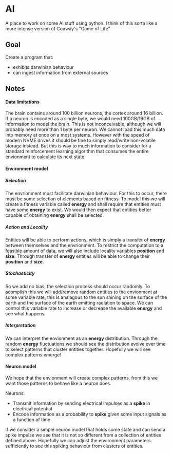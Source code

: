 # AI

A place to work on some AI stuff using python.
I think of this sorta like a more intense version of Conway's "Game of Life".

## Goal
Create a program that:
- exhibits darwinian behaviour
- can ingest information from external sources

## Notes

#### Data limitations
The brain contains around 100 billion neurons, the cortex around 16 billion.
If a neuron is encoded as a single byte, we would need 100GB/16GB of information to model the brain.
This is not inconceivable, although we will probably need more than 1 byte per neuron.
We cannot load this much data into memory at once on a most systems. 
However with the speed of modern NVME drives it should be fine to simply read/write non-volatile storage instead.
But this is way to much information to consider for a standard reinforcement learning algorithm that consumes the entire envionment to calculate its next state.

#### Environment model

##### Selection
The envrionment must facilitate darwinian behaviour.
For this to occur, there must be some selection of elements based on fitness.
To model this we will create a fitness variable called **energy** and shall require that entities must have some **energy** to exist. We would then expect that entities better capable of obtaining **energy** shall be selected.

##### Action and Locality
Entities will be able to perform actions, which is simply a transfer of **energy** between themselves and the envrionment.
To restrict the computation to a feasible amount of data, we will also include locality variables **position** and **size**.
Through transfer of **energy** entities will be able to change their **position** and **size**.

##### Stochasticity
So we add no bias, the selection process should occur randomly.
To acomplish this we will add/remove random entities to the envionment at some variable rate, this is analagous to the sun shining on the surface of the earth and the surface of the earth emitting radiation to space.
We can control this variable rate to increase or decrease the available **energy** and see what happens.

##### Interpretation
We can interpret the envionment as an **energy** distribution.
Through the random **energy** fluctuations we should see the distribution evolve over time to select patterns that cluster entities together. Hopefully we will see complex patterns emerge!


#### Neuron model
We hope that the envionment will create complex patterns, from this we want those patterns to behave like a neuron does.

Neurons:
- Transmit information by sending electrical impulses as a **spike** in electrical potential
- Encode information as a probability to **spike** given some input signals as a function of time

If we consider a simple neuron model that holds some state and can send a spike impulse we see that it is not so different from a collection of entities defined above.
Hopefully we can adjust the environment parameters sufficiently to see this spiking behaviour from clusters of entities.
